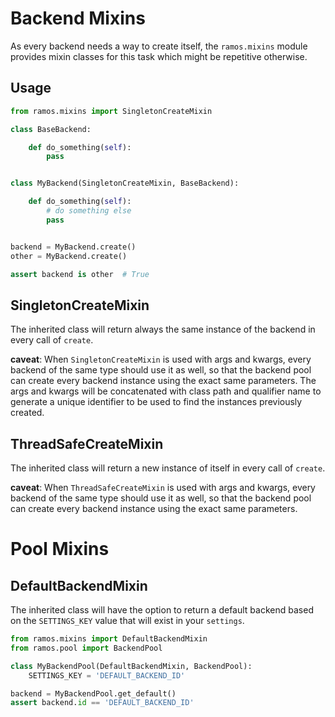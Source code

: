 Backend Mixins
==============

As every backend needs a way to create itself, the `ramos.mixins` module
provides mixin classes for this task which might be repetitive otherwise.

Usage
-----

```python
from ramos.mixins import SingletonCreateMixin

class BaseBackend:

    def do_something(self):
        pass


class MyBackend(SingletonCreateMixin, BaseBackend):

    def do_something(self):
        # do something else
        pass


backend = MyBackend.create()
other = MyBackend.create()

assert backend is other  # True
```


SingletonCreateMixin
--------------------

The inherited class will return always the same instance of the backend in
every call of `create`.

**caveat**: When `SingletonCreateMixin` is used with args and kwargs,
every backend of the same type should use it as well, so that the backend pool
can create every backend instance using the exact same parameters. The args and kwargs
will be concatenated with class path and qualifier name to generate a unique identifier
to be used to find the instances previously created.


ThreadSafeCreateMixin
---------------------

The inherited class will return a new instance of itself in every call of
`create`.

**caveat**: When `ThreadSafeCreateMixin` is used with args and kwargs,
every backend of the same type should use it as well, so that the backend pool
can create every backend instance using the exact same parameters.


Pool Mixins
===========

DefaultBackendMixin
-------------------

The inherited class will have the option to return a default backend based on
the `SETTINGS_KEY` value that will exist in your `settings`.

```python
from ramos.mixins import DefaultBackendMixin
from ramos.pool import BackendPool

class MyBackendPool(DefaultBackendMixin, BackendPool):
    SETTINGS_KEY = 'DEFAULT_BACKEND_ID'

backend = MyBackendPool.get_default()
assert backend.id == 'DEFAULT_BACKEND_ID'
```
